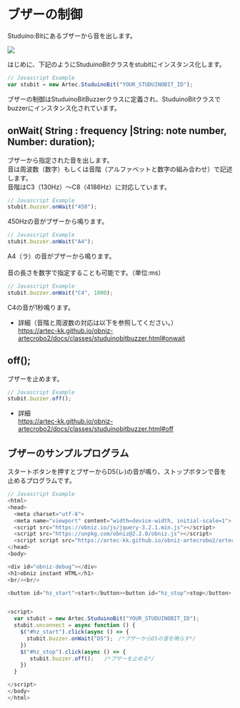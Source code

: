 # ブザーの制御
Studuino:Bitにあるブザーから音を出します。

![](https://i.imgur.com/M83vGkU.png)


はじめに、下記のようにStuduinoBitクラスをstubitにインスタンス化します。
```Javascript
// Javascript Example
var stubit = new Artec.StuduinoBit("YOUR_STUDUINOBIT_ID");
```

ブザーの制御はStuduinoBitBuzzerクラスに定義され、StuduinoBitクラスでbuzzerにインスタンス化されています。


## onWait( String : frequency |String: note number, Number: duration);

ブザーから指定された音を出します。</br>
音は周波数（数字）もしくは音階（アルファベットと数字の組み合わせ）で記述します。</br>
音階はC3（130Hz）～C8（4186Hz）に対応しています。</br>

```Javascript
// Javascript Example
stubit.buzzer.onWait("450");
```
 450Hzの音がブザーから鳴ります。


```Javascript
// Javascript Example
stubit.buzzer.onWait("A4");
```
A4（ラ）の音がブザーから鳴ります。</br>
</br>
音の長さを数字で指定することも可能です。（単位:ms）
```Javascript
// Javascript Example
stubit.buzzer.onWait("C4", 1000);
```
C4の音が1秒鳴ります。</br>
* 詳細（音階と周波数の対応は以下を参照してください。）</br>
https://artec-kk.github.io/obniz-artecrobo2/docs/classes/studuinobitbuzzer.html#onwait



## off();

ブザーを止めます。

```Javascript
// Javascript Example
stubit.buzzer.off();
```
* 詳細</br>
https://artec-kk.github.io/obniz-artecrobo2/docs/classes/studuinobitbuzzer.html#off

## ブザーのサンプルプログラム

スタートボタンを押すとブザーからD5(レ)の音が鳴り、ストップボタンで音を止めるプログラムです。

```Javascript
// Javascript Example
<html>
<head>
  <meta charset="utf-8">
  <meta name="viewport" content="width=device-width, initial-scale=1">
  <script src="https://obniz.io/js/jquery-3.2.1.min.js"></script>
  <script src="https://unpkg.com/obniz@2.2.0/obniz.js"></script>
  <script script src="https://artec-kk.github.io/obniz-artecrobo2/artec.js"></script>
</head>
<body>

<div id="obniz-debug"></div>
<h1>obniz instant HTML</h1>
<br/><br/>

<button id="hz_start">start</button><button id="hz_stop">stop</button>


<script>
  var stubit = new Artec.StuduinoBit("YOUR_STUDUINOBIT_ID");
  stubit.onconnect = async function () {
    $("#hz_start").click(async () => {
      stubit.buzzer.onWait("D5");　/*ブザーからD5の音を鳴らす*/
    })
    $("#hz_stop").click(async () => {
       stubit.buzzer.off();　　/*ブザーを止める*/
    })
  }

</script>
</body>
</html>
```


